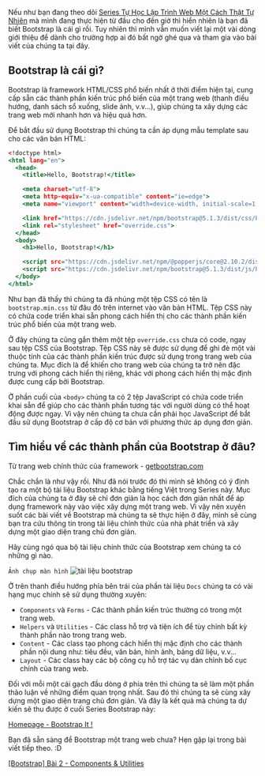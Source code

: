 Nếu như bạn đang theo dõi [Series Tự Học Lập Trình Web Một Cách Thật Tự Nhiên](/) mà mình đang thực hiện từ đầu cho đến giờ thì hiển nhiên là bạn đã biết Bootstrap là cái gì rồi. Tuy nhiên thì mình vẫn muốn viết lại một vài dòng giới thiệu để dành cho trường hợp ai đó bất ngờ ghé qua và tham gia vào bài viết của chúng ta tại đây.

## Bootstrap là cái gì?

Bootstrap là framework HTML/CSS phổ biến nhất ở thời điểm hiện tại, cung cấp sẵn các thành phần kiến trúc phổ biến của một trang web (thanh điều hướng, danh sách sổ xuống, slide ảnh, v.v...), giúp chúng ta xây dựng các trang web mới nhanh hơn và hiệu quả hơn.

Để bắt đầu sử dụng Bootstrap thì chúng ta cần áp dụng mẫu template sau cho các văn bản HTML:

```template.html
<!doctype html>
<html lang="en">
  <head>
    <title>Hello, Bootstrap!</title>

    <meta charset="utf-8">
    <meta http-equiv="x-ua-compatible" content="ie=edge">
    <meta name="viewport" content="width=device-width, initial-scale=1, shrink-to-fit=no">

    <link href="https://cdn.jsdelivr.net/npm/bootstrap@5.1.3/dist/css/bootstrap.min.css" rel="stylesheet" integrity="sha384-1BmE4kWBq78iYhFldvKuhfTAU6auU8tT94WrHftjDbrCEXSU1oBoqyl2QvZ6jIW3" crossorigin="anonymous">
    <link rel="stylesheet" href="override.css">
  </head>
  <body>
    <h1>Hello, Bootstrap!</h1>

    <script src="https://cdn.jsdelivr.net/npm/@popperjs/core@2.10.2/dist/umd/popper.min.js" integrity="sha384-7+zCNj/IqJ95wo16oMtfsKbZ9ccEh31eOz1HGyDuCQ6wgnyJNSYdrPa03rtR1zdB" crossorigin="anonymous"></script>
    <script src="https://cdn.jsdelivr.net/npm/bootstrap@5.1.3/dist/js/bootstrap.min.js" integrity="sha384-QJHtvGhmr9XOIpI6YVutG+2QOK9T+ZnN4kzFN1RtK3zEFEIsxhlmWl5/YESvpZ13" crossorigin="anonymous"></script>
  </body>
</html>
```

Như bạn đã thấy thì chúng ta đã nhúng một tệp CSS có tên là `bootstrap.min.css` từ đâu đó trên internet vào văn bản HTML. Tệp CSS này có chứa code triển khai sẵn phong cách hiển thị cho các thành phần kiến trúc phổ biến của một trang web.

Ở đây chúng ta cũng gắn thêm một tệp `override.css` chưa có code, ngay sau tệp CSS của Bootstrap. Tệp CSS này sẽ được sử dụng để ghi đè một vài thuộc tính của các thành phần kiến trúc được sử dụng trong trang web của chúng ta. Mục đích là để khiến cho trang web của chúng ta trở nên đặc trưng với phong cách hiển thị riêng, khác với phong cách hiển thị mặc định được cung cấp bởi Bootstrap.

Ở phần cuối của `<body>` chúng ta có 2 tệp JavaScript có chứa code triển khai sẵn để giúp cho các thành phần tương tác với người dùng có thể hoạt động được ngay. Vì vậy nên chúng ta chưa cần phải học JavaScript để bắt đầu sử dụng Bootstrap ở cấp độ cơ bản với phương thức áp dụng đơn giản.

## Tìm hiểu về các thành phần của Bootstrap ở đâu?

Từ trang web chính thức của framework - [getbootstrap.com](https://getbootstrap.com/docs/5.1/getting-started/introduction/)

Chắc chắn là như vậy rồi. Như đã nói trước đó thì mình sẽ không có ý định tạo ra một bộ tài liệu Bootstrap khác bằng tiếng Việt trong Series này. Mục đích của chúng ta ở đây sẽ chỉ đơn giản là học cách đơn giản nhất để áp dụng framework này vào việc xây dựng một trang web. Vì vậy nên xuyên suốt các bài viết về Bootstrap mà chúng ta sẽ thực hiện ở đây, mình sẽ cùng bạn tra cứu thông tin trong tài liệu chính thức của nhà phát triển và xây dựng một giao diện trang chủ đơn giản.

Hãy cùng ngó qua bộ tài liệu chính thức của Bootstrap xem chúng ta có những gì nào.

`Ảnh chụp màn hình`
![tài liệu bootstrap](https://images.viblo.asia/b8136743-644a-4234-bfcc-2388346cb3da.png)

Ở trên thanh điều hướng phía bên trái của phần tài liệu `Docs` chúng ta có vài hạng mục chính sẽ sử dụng thường xuyên:

- `Components` và `Forms` - Các thành phần kiến trúc thường có trong một trang web.
- `Helpers` và `Utilities` - Các class hỗ trợ và tiện ích để tùy chỉnh bất kỳ thành phần nào trong trang web.
- `Content` - Các class tạo phong cách hiển thị mặc định cho các thành phần nội dung như: 
tiêu đều, văn bản, hình ảnh, bảng dữ liệu, v.v...
- `Layout` - Các class hay các bộ công cụ hỗ trợ tác vụ dàn chỉnh bố cục chính của trang web.

Đối với mỗi một cái gạch đầu dòng ở phía trên thì chúng ta sẽ làm một phần thảo luận về những điểm quan trọng nhất. Sau đó thì chúng ta sẽ cùng xây dựng một giao diện trang chủ đơn giản. Và đây là kết quả mà chúng ta dự kiến sẽ thu được ở cuối Series Bootstrap này:

[Homepage - Bootstrap It !](https://codepen.io/semiarthanoi/full/XWVWrNq)

Bạn đã sẵn sàng để Bootstrap một trang web chưa? Hẹn gặp lại trong bài viết tiếp theo. :D

[[Bootstrap] Bài 2 - Components & Utilities](/article/view/0026/bootstrap-bài-2---danh-mục-components-&-utilities)